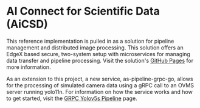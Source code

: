 # AI Connect for Scientific Data (AiCSD)

This reference implementation is pulled in as a solution for pipeline management
and distributed image processing. This solution offers an EdgeX based secure,
two-system setup with microservices for managing data transfer and pipeline processing.
Visit the solution's [GitHub Pages](https://intel.github.io/AiCSD/index.html) for
more information.

As an extension to this project, a new service, as-pipeline-grpc-go, allows for 
the processing of simulated camera data using a gRPC call to an OVMS server running 
yolo11n. For information on how the service works and how to get started, visit the
[GRPC Yolov5s Pipeline](./pipeline-grpc-go.md) page.